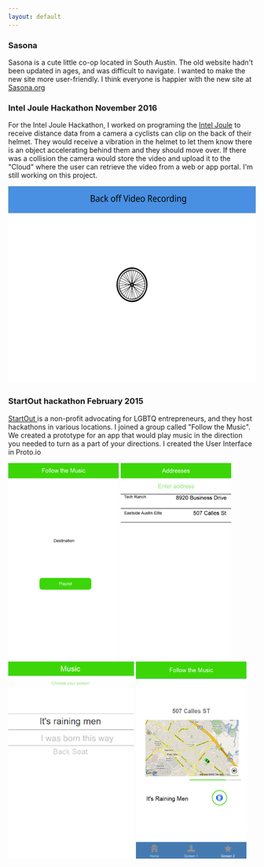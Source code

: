 ```yaml
---
layout: default
---
```


### Sasona
Sasona is a cute little co-op located in South Austin. The old website hadn't been updated in ages, and was difficult to navigate. I wanted to make the new site more user-friendly. I think everyone is happier with the new site at <a href="https://sasona.org" target="_blank">Sasona.org</a>


### Intel Joule Hackathon November 2016
 For the Intel Joule Hackathon, I worked on programing the <a href="https://software.intel.com/en-us/iot/hardware/joule" target="_blank">Intel Joule</a>  to receive distance data from a camera a cyclists can clip on the back of their helmet. They would receive a vibration in the helmet to let them know there is an object accelerating behind them and they should move over. If there was a collision the camera would store the video and upload it to the "Cloud" where the user can retrieve the video from a web or app portal. I'm still working on this project.
    
<div class="my_work">
<img src="images/BackOff_desktop.svg" alt="BackOffDesign" height="400">
</div>

### StartOut hackathon February 2015
<a href="https://startout.org" target="_blank">StartOut </a> is a non-profit advocating for LGBTQ entrepreneurs, and they host hackathons in various locations. I joined a group called "Follow the Music". We created a prototype for an app that would play music in the direction you needed to turn as a part of your directions. I created the User Interface in Proto.io
<div class="my_work">
<img src="images/2%20-%20Home%20Screen.png" alt="Home Screen" height="400">

<img src="images/3%20-%20Address.png" alt="Enter Address" height="400">

<img src="images/Slice.png" alt="Music Screen" height="400">
 
<img src="images/1%20-%20MainUI.png" alt="Main UI" height="400">
</div>
